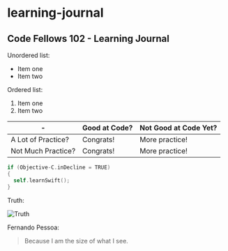 # learning-journal
## Code Fellows 102 - Learning Journal

Unordered list:
- Item one
- Item two

Ordered list:
1. Item one
1. Item two

-| Good at Code? | Not Good at Code Yet?
--------|------------|-----------
A Lot of Practice? | Congrats! | More practice!
Not Much Practice? | Congrats! | More practice!


``` Objective-C
if (Objective-C.inDecline = TRUE)
{
  self.learnSwift();
}
```
Truth:

![Truth](https://images-cdn.9gag.com/photo/anboW7b_460s.jpg)

Fernando Pessoa:
>Because I am the size of what I see.
